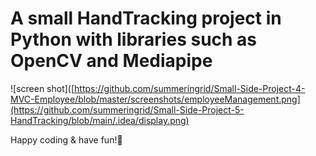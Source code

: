 # A small HandTracking project in Python with libraries such as OpenCV and Mediapipe

![screen shot]([https://github.com/summeringrid/Small-Side-Project-4-MVC-Employee/blob/master/screenshots/employeeManagement.png](https://github.com/summeringrid/Small-Side-Project-5-HandTracking/blob/main/.idea/display.png)

Happy coding & have fun!👾

